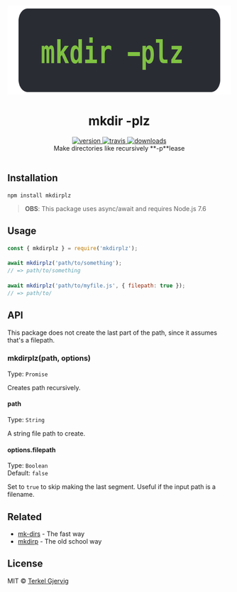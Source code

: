 <div align="center">
  <img src="https://github.com/terkelg/mkdirplz/raw/master/mkdirplz.gif" alt="mkdirplz" width="664" height="200" />
</div>

<h1 align="center">mkdir -plz</h1>

<div align="center">
  <a href="https://npmjs.org/package/mkdirplz">
    <img src="https://img.shields.io/npm/v/mkdirplz.svg" alt="version" />
  </a>
  <a href="https://travis-ci.org/terkelg/mkdirplz">
    <img src="https://img.shields.io/travis/terkelg/mkdirplz.svg" alt="travis" />
  </a>
  <a href="https://npmjs.org/package/mkdirplz">
    <img src="https://img.shields.io/npm/dm/mkdirplz.svg" alt="downloads" />
  </a>
</div>

<div align="center">Make directories like recursively **-p**lease</div>

<br />


## Installation

```
npm install mkdirplz
```

> **OBS**: This package uses async/await and requires Node.js 7.6

## Usage

```js
const { mkdirplz } = require('mkdirplz');

await mkdirplz('path/to/something');
// => path/to/something

await mkdirplz('path/to/myfile.js', { filepath: true });
// => path/to/
```

## API

This package does not create the last part of the path, since it assumes that's a filepath.

### mkdirplz(path, options)

Type: `Promise`

Creates path recursively.

#### path

Type: `String`

A string file path to create.

#### options.filepath

Type: `Boolean`<br/>
Default: `false`

Set to `true` to skip making the last segment.
Useful if the input path is a filename.



## Related
 - [mk-dirs](https://github.com/lukeed/mk-dirs) - The fast way
 - [mkdirp](https://github.com/substack/node-mkdirp) - The old school way


## License

MIT © [Terkel Gjervig](https://terkel.com)
